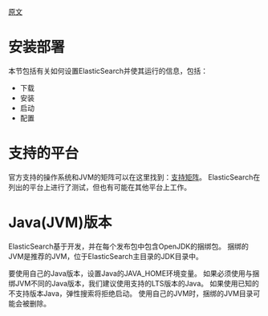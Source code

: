 [原文](https://www.elastic.co/guide/en/elasticsearch/reference/current/setup.html)

# 安装部署

本节包括有关如何设置ElasticSearch并使其运行的信息，包括：

* 下载
* 安装
* 启动
* 配置 

# 支持的平台

官方支持的操作系统和JVM的矩阵可以在这里找到：[支持矩阵](https://www.elastic.co/support/matrix)。
ElasticSearch在列出的平台上进行了测试，但也有可能在其他平台上工作。

# Java(JVM)版本

ElasticSearch基于开发，并在每个发布包中包含OpenJDK的捆绑包。
捆绑的JVM是推荐的JVM，位于ElasticSearch主目录的JDK目录中。

要使用自己的Java版本，设置Java的JAVA_HOME环境变量。
如果必须使用与捆绑JVM不同的Java版本，我们建议使用支持的LTS版本的Java。
如果使用已知的不支持版本Java，弹性搜索将拒绝启动。
使用自己的JVM时，捆绑的JVM目录可能会被删除。 
